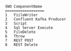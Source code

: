         SNO	ComponentName
        ==================
        1	FiileWriter
        2	Confluent Kafka Producer
        3	Script
        4	Sql Server Execute
        5	FileDelete
        6	Throw
        7	REST POST
        8	REST Delete
